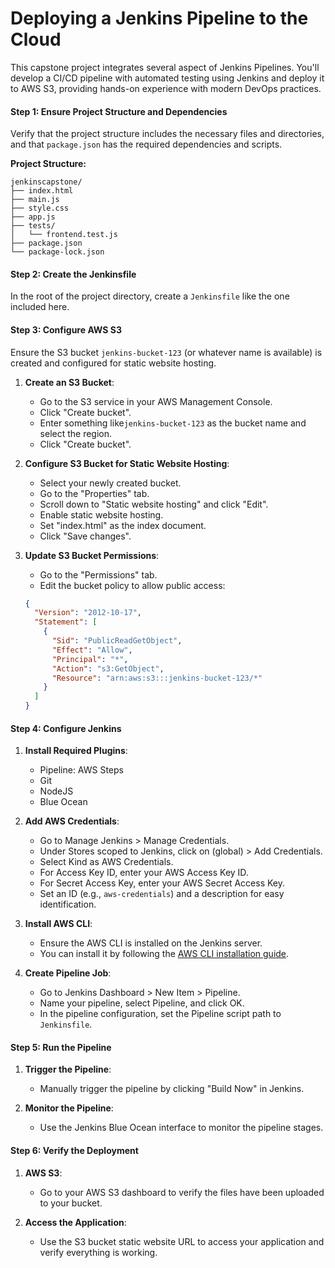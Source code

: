 # Deploying a Jenkins Pipeline to the Cloud

This capstone project integrates several aspect of Jenkins Pipelines. You'll develop a CI/CD pipeline with automated testing using Jenkins and deploy it to AWS S3, providing hands-on experience with modern DevOps practices.

#### Step 1: Ensure Project Structure and Dependencies
Verify that the project structure includes the necessary files and directories, and that `package.json` has the required dependencies and scripts.

**Project Structure:**
```
jenkinscapstone/
├── index.html
├── main.js
├── style.css
├── app.js
├── tests/
│   └── frontend.test.js
├── package.json
└── package-lock.json
```

#### Step 2: Create the Jenkinsfile
In the root of the project directory, create a `Jenkinsfile` like the one included here.

#### Step 3: Configure AWS S3
Ensure the S3 bucket `jenkins-bucket-123` (or whatever name is available) is created and configured for static website hosting.

1. **Create an S3 Bucket**:
   - Go to the S3 service in your AWS Management Console.
   - Click "Create bucket".
   - Enter something like`jenkins-bucket-123` as the bucket name and select the region.
   - Click "Create bucket".

2. **Configure S3 Bucket for Static Website Hosting**:
   - Select your newly created bucket.
   - Go to the "Properties" tab.
   - Scroll down to "Static website hosting" and click "Edit".
   - Enable static website hosting.
   - Set "index.html" as the index document.
   - Click "Save changes".

3. **Update S3 Bucket Permissions**:
   - Go to the "Permissions" tab.
   - Edit the bucket policy to allow public access:
   ```json
   {
     "Version": "2012-10-17",
     "Statement": [
       {
         "Sid": "PublicReadGetObject",
         "Effect": "Allow",
         "Principal": "*",
         "Action": "s3:GetObject",
         "Resource": "arn:aws:s3:::jenkins-bucket-123/*"
       }
     ]
   }
   ```

#### Step 4: Configure Jenkins
1. **Install Required Plugins**:
   - Pipeline: AWS Steps
   - Git
   - NodeJS
   - Blue Ocean

2. **Add AWS Credentials**:
   - Go to Manage Jenkins > Manage Credentials.
   - Under Stores scoped to Jenkins, click on (global) > Add Credentials.
   - Select Kind as AWS Credentials.
   - For Access Key ID, enter your AWS Access Key ID.
   - For Secret Access Key, enter your AWS Secret Access Key.
   - Set an ID (e.g., `aws-credentials`) and a description for easy identification.


3. **Install AWS CLI**:
   - Ensure the AWS CLI is installed on the Jenkins server.
   - You can install it by following the [AWS CLI installation guide](https://docs.aws.amazon.com/cli/latest/userguide/install-cliv2.html).

4. **Create Pipeline Job**:
   - Go to Jenkins Dashboard > New Item > Pipeline.
   - Name your pipeline, select Pipeline, and click OK.
   - In the pipeline configuration, set the Pipeline script path to `Jenkinsfile`.

#### Step 5: Run the Pipeline
1. **Trigger the Pipeline**:
   - Manually trigger the pipeline by clicking "Build Now" in Jenkins.

2. **Monitor the Pipeline**:
   - Use the Jenkins Blue Ocean interface to monitor the pipeline stages.

#### Step 6: Verify the Deployment
1. **AWS S3**:
   - Go to your AWS S3 dashboard to verify the files have been uploaded to your bucket.

2. **Access the Application**:
   - Use the S3 bucket static website URL to access your application and verify everything is working.
